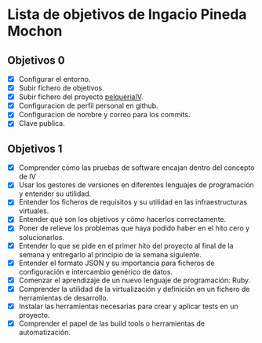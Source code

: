 Lista de objetivos de Ingacio Pineda Mochon
============================

## Objetivos 0

- [x] Configurar el entorno.
- [x] Subir fichero de objetivos.
- [x] Subir fichero del proyecto [pelqueriaIV](https://github.com/nachop97m/PeluqueriaIV).
- [x] Configuracion de perfil personal en github.
- [x] Configuracion de nombre y correo para los commits.
- [x] Clave publica.

## Objetivos 1

- [x] Comprender cómo las pruebas de software encajan dentro del concepto de IV
- [x] Usar los gestores de versiones en diferentes lenguajes de programación y entender su utilidad.
- [x] Entender los ficheros de requisitos y su utilidad en las infraestructuras virtuales.
- [x] Entender qué son los objetivos y cómo hacerlos correctamente.
- [x] Poner de relieve los problemas que haya podido haber en el hito cero y solucionarlos.
- [x] Entender lo que se pide en el primer hito del proyecto al final de la semana y entregarlo al principio de la semana siguiente.
- [x] Entender el formato JSON y su importancia para ficheros de configuración e intercambio genérico de datos.
- [x] Comenzar el aprendizaje de un nuevo lenguaje de programación: Ruby.
- [x] Comprender la utilidad de la virtualización y definición en un fichero de herramientas de desarrollo.
- [x] Instalar las herramientas necesarias para crear y aplicar tests en un proyecto.
- [x] Comprender el papel de las build tools o herramientas de automatización.